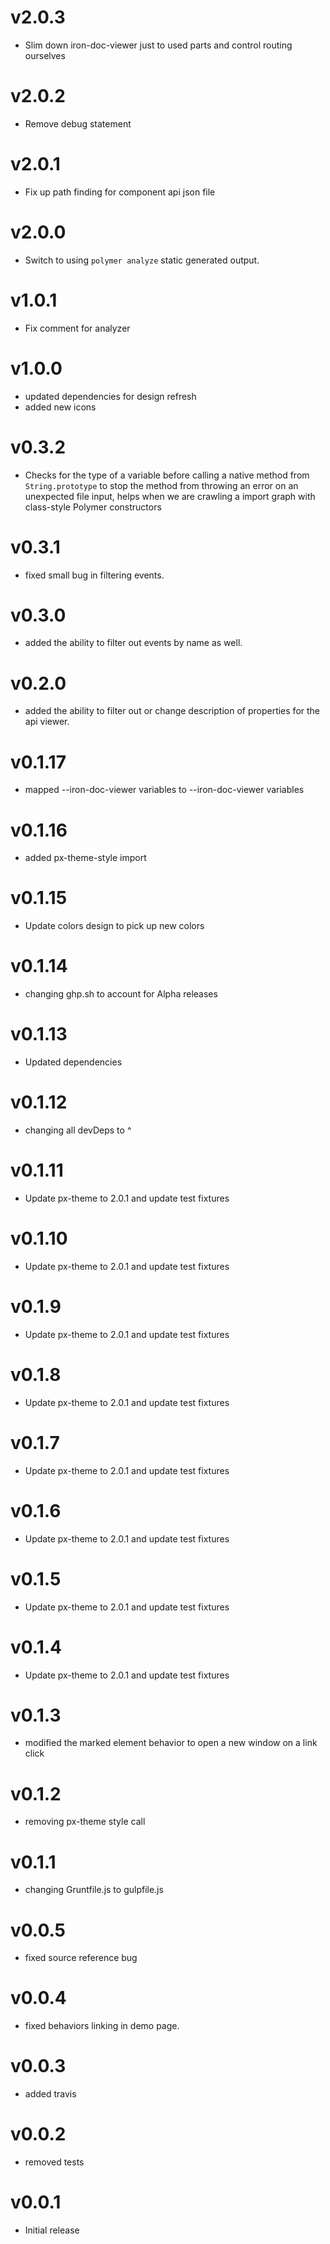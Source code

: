 v2.0.3
===================
* Slim down iron-doc-viewer just to used parts and control routing ourselves

v2.0.2
===================
* Remove debug statement

v2.0.1
===================
* Fix up path finding for component api json file

v2.0.0
===================
* Switch to using `polymer analyze` static generated output.

v1.0.1
===================
* Fix comment for analyzer

v1.0.0
==================
* updated dependencies for design refresh
* added new icons

v0.3.2
==================
* Checks for the type of a variable before calling a native method from `String.prototype` to stop the method from throwing an error on an unexpected file input, helps when we are crawling a import graph with class-style Polymer constructors

v0.3.1
==================
* fixed small bug in filtering events.

v0.3.0
==================
* added the ability to filter out events by name as well.

v0.2.0
==================
* added the ability to filter out or change description of properties for the api viewer.

v0.1.17
==================
* mapped --iron-doc-viewer variables to --iron-doc-viewer variables

v0.1.16
==================
* added px-theme-style import

v0.1.15
==================
* Update colors design to pick up new colors

v0.1.14
==================
* changing ghp.sh to account for Alpha releases

v0.1.13
==================
* Updated dependencies

v0.1.12
==================
* changing all devDeps to ^

v0.1.11
==================
* Update px-theme to 2.0.1 and update test fixtures

v0.1.10
==================
* Update px-theme to 2.0.1 and update test fixtures

v0.1.9
==================
* Update px-theme to 2.0.1 and update test fixtures

v0.1.8
==================
* Update px-theme to 2.0.1 and update test fixtures

v0.1.7
==================
* Update px-theme to 2.0.1 and update test fixtures

v0.1.6
==================
* Update px-theme to 2.0.1 and update test fixtures

v0.1.5
==================
* Update px-theme to 2.0.1 and update test fixtures

v0.1.4
==================
* Update px-theme to 2.0.1 and update test fixtures

v0.1.3
==================
* modified the marked element behavior to open a new window on a link click

v0.1.2
==================
* removing px-theme style call


v0.1.1
==================
* changing Gruntfile.js to gulpfile.js

v0.0.5
==================
* fixed source reference bug

v0.0.4
==================
* fixed behaviors linking in demo page.

v0.0.3
==================
* added travis

v0.0.2
==================
* removed tests

v0.0.1
==================
* Initial release
